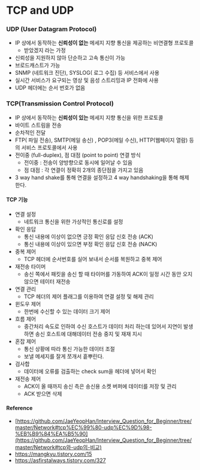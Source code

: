 # TCP and UDP

### UDP (User Datagram Protocol)

- IP 상에서 동작하는 **신뢰성이 없는** 메세지 지향 통신을 제공하는 비연결형 프로토콜
  - 받았겠지 라는 가정
- 신뢰성을 지원하지 않아 단순하고 고속 통신이 가능
- 브로드캐스트가 가능
- SNMP (네트워크 진단), SYSLOG( 로그 수집) 등 서비스에서 사용
- 실시간 서비스가 요구되는 영상 및 음성 스트리밍과 IP 전화에 사용
- UDP 헤더에는 순서 번호가 없음



### TCP(Transmission Control Protocol)

- IP 상에서 동작하는 **신뢰성이 있는** 메세지 지향 통신을 위한 프로토콜
- 바이트 스트림을 전송
- 순차적인 전달
- FTP( 파일 전송), SMTP(메일 송신) , POP3(메일 수신), HTTP(웹페이지 열람) 등의 서비스 프로토콜에서 사용
- 전이중 (full-duplex), 점 대점 (point to point) 연결 방식
  - 전이중 : 전송이 양방향으로 동시에 일어날 수 있음
  - 점 대점 : 각 연결이 정확히 2개의 종단점을 가지고 있음
- 3 way hand shake를 통해 연결을 설정하고 4 way handshaking을 통해 해제 한다. 



#### TCP 기능

- 연결 설정 
  - 네트워크 통신을 위한 가상적인 통신로를 설정
- 확인 응답
  - 통신 내용에 이상이 없으면 긍정 확인 응답 신호 전송 (ACK)
  - 통신 내용에 이상이 있으면 부정 확인 응답 신호 전송 (NACK)
- 중복 제어
  - TCP 헤더에 순서번호를 실어 보내서 순서를 복원하고 중복 제어
- 재전송 타이머
  - 송신 쪽에서 패킷을 송신 할 때 타이머를 가동하여 ACK이 일정 시간 동안 오지 않으면 테이터 재전송
- 연결 관리
  - TCP 헤더의 제어 플래그를 이용하여 연결 설정 및 해제 관리
- 윈도우 제어
  - 한번에 수신할 수 있는 데이터 크기 제어
- 흐름 제어
  - 중간처리 속도로 인하여 수신 호스트가 데이터 처리 하는데 있어서 지연이 발생하면 송신 호스트에 대해데이터 전송 중지 및 재재 지시
- 혼잡 제어
  - 통신 상황에 따라 통신 가능한 데이터 조절
  - 보낼 메세지를 잘게 쪼개서 흩뿌린다.
- 검사합
  - 데이터에 오류를 검출하는 check sum을 헤더에 넣어서 확인 
- 재전송 제어
  - ACK이 올 때까지 송신 측은 송신용 소켓 버퍼에 데이터를 저장 및 관리
  - ACK 받으면 삭제





#### Reference

-  [https://github.com/JaeYeopHan/Interview_Question_for_Beginner/tree/master/Network#tcp%EC%99%80-udp%EC%9D%98-%EB%B9%84%EA%B5%90](https://github.com/JaeYeopHan/Interview_Question_for_Beginner/tree/master/Network#tcp와-udp의-비교) 
-  https://mangkyu.tistory.com/15 
-  https://asfirstalways.tistory.com/327 
